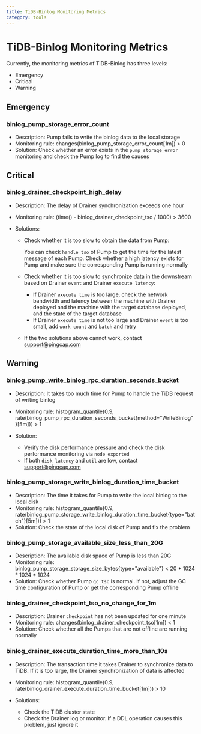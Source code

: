 ```yaml
---
title: TiDB-Binlog Monitoring Metrics
category: tools
---
```


# TiDB-Binlog Monitoring Metrics

Currently, the monitoring metrics of TiDB-Binlog has three levels:

- Emergency
- Critical
- Warning

## Emergency

### binlog_pump_storage_error_count

- Description: Pump fails to write the binlog data to the local storage
- Monitoring rule: changes(binlog_pump_storage_error_count[1m]) > 0
- Solution: Check whether an error exists in the `pump_storage_error` monitoring and check the Pump log to find the causes

## Critical

### binlog_drainer_checkpoint_high_delay

- Description: The delay of Drainer synchronization exceeds one hour
- Monitoring rule: (time() - binlog_drainer_checkpoint_tso / 1000) > 3600
- Solutions:

    - Check whether it is too slow to obtain the data from Pump:
        
        You can check `handle tso` of Pump to get the time for the latest message of each Pump. Check whether a high latency exists for Pump and make sure the corresponding Pump is running normally 
    
    - Check whether it is too slow to synchronize data in the downstream based on Drainer `event` and Drainer `execute latency`:
        
        - If Drainer `execute time` is too large, check the network bandwidth and latency between the machine with Drainer deployed and the machine with the target database deployed, and the state of the target database
        - If Drainer `execute time` is not too large and Drainer `event` is too small, add `work count` and `batch` and retry

    - If the two solutions above cannot work, contact support@pingcap.com

## Warning

### binlog_pump_write_binlog_rpc_duration_seconds_bucket

- Description: It takes too much time for Pump to handle the TiDB request of writing binlog
- Monitoring rule: histogram_quantile(0.9, rate(binlog_pump_rpc_duration_seconds_bucket{method="WriteBinlog"}[5m])) > 1
- Solution: 
    
    - Verify the disk performance pressure and check the disk performance monitoring via `node exported`
    - If both `disk latency` and `util` are low, contact support@pingcap.com

### binlog_pump_storage_write_binlog_duration_time_bucket

- Description: The time it takes for Pump to write the local binlog to the local disk
- Monitoring rule: histogram_quantile(0.9, rate(binlog_pump_storage_write_binlog_duration_time_bucket{type="batch"}[5m])) > 1
- Solution: Check the state of the local disk of Pump and fix the problem

### binlog_pump_storage_available_size_less_than_20G

- Description: The available disk space of Pump is less than 20G
- Monitoring rule: binlog_pump_storage_storage_size_bytes{type="available"} < 20 * 1024 * 1024 * 1024
- Solution: Check whether Pump `gc_tso` is normal. If not, adjust the GC time configuration of Pump or get the corresponding Pump offline

### binlog_drainer_checkpoint_tso_no_change_for_1m

- Description: Drainer `checkpoint` has not been updated for one minute
- Monitoring rule: changes(binlog_drainer_checkpoint_tso[1m]) < 1
- Solution: Check whether all the Pumps that are not offline are running normally

### binlog_drainer_execute_duration_time_more_than_10s

- Description: The transaction time it takes Drainer to synchronize data to TiDB. If it is too large, the Drainer synchronization of data is affected
- Monitoring rule: histogram_quantile(0.9, rate(binlog_drainer_execute_duration_time_bucket[1m])) > 10
- Solutions:
    
    - Check the TiDB cluster state
    - Check the Drainer log or monitor. If a DDL operation causes this problem, just ignore it
